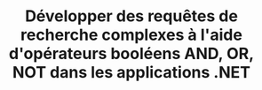 ---
############################# Static ############################
layout: "auto-gen-gist"
draft: false
path: "fr/search/net/boolean/xhtml/"
otherformats: PDF DOC DOT DOCX DOCM DOTX DOTM TXT ODT OTT RTF XLS XLT XLSX XLSM XLSB XLTX XLTM XLA XLAM ODS OTS CSV TSV XML PPT PPS POT PPTX PPTM POTX POTM PPSX PPSM ODP PST OST EML EMLX MSG ONE ZIP  MHTML MD CHM EPUB  FB2 

############################# Head ############################
head_title: "Add Opérateurs de recherche booléens (AND, OR, NOT) dans les requêtes de recherche via .NET"
head_description: "L'API GroupDocs.Search .NET permet aux développeurs de logiciels d'ajouter une recherche booléenne ou de développer de nouvelles requêtes à l'aide d'opérateurs booléens AND, OR, NOT dans leurs applications .NET."

############################# Header ############################
title: "Développer des requêtes de recherche complexes à l'aide d'opérateurs booléens AND, OR, NOT dans les applications .NET"
description: "L'API GroupDocs.Search .NET permet aux programmeurs informatiques de développer des requêtes de recherche complexes à l'aide d'opérateurs booléens (AND, OR, NOT) dans leurs applications .NET. "

######################### Download Button #######################
button:
    enable: true

############################# About ############################
about:
    enable: true
    title: "Qu'est-ce que la recherche booléenne et comment utiliser les opérateurs booléens ?"
    content: |
       La recherche booléenne est une procédure de recherche très utile qui permet aux utilisateurs de combiner différents mots clés avec un opérateur pour délimiter, élargir et définir les résultats de la recherche. L'opérateur booléen tel que AND, OR, NOT et NEAR, etc. aide les utilisateurs à obtenir une gamme de résultats plus large ou à réduire le nombre de résultats de recherche non liés en définissant des limites. GroupDocs.Search for .NET est une puissante API de recherche de documents hautes performances qui permet aux développeurs de logiciels de développer des applications capables d'effectuer la recherche de texte et l'indexation sur certains des formats de fichiers de documents les plus courants tels que PDF, HTML, e-mail Outlook, Microsoft Office Word, feuilles de calcul Excel. , présentations PowerPoint, Outlook MSG, PST et bien d'autres. L'opérateur booléen ET peut être utilisé pour afficher les résultats pour tous les mots que vous avez saisis, l'opérateur OU donne des résultats pour n'importe lequel des mots que vous avez saisis, l'opérateur NON peut être utilisé pour afficher les résultats de la recherche pour aucune occurrence, etc. Une fonctionnalité intéressante est qu'il peut reconnaître les requêtes de recherche écrites dans une langue qui ne correspond pas à la disposition de votre clavier.  

############################# content ############################
steps:
    enable: true
    block:
    - title_left: "Utiliser l'opérateur booléen ET dans les requêtes de recherche via .NET"
      content_left: |
       L'API GroupDocs.Search .NET fournit une prise en charge complète pour l'ajout de fonctionnalités de recherche booléenne dans leur application .NET. L'exemple de code C# ci-dessous montre comment créer un opérateur booléen "AND" dans des requêtes sous forme de texte et d'objet dans leurs propres applications .NET. 

      title_right: " Rechercher XHTML documents  via l'opérateur booléen ET"
      content_right: |
         * Vous devez d'abord spécifier le chemin d'accès au dossier d'index et au dossier de documents.
         * Création d'un index dans le dossier spécifié en appelant l'instance de la classe [Index](https://apireference.groupdocs.com/search/net/groupdocs.search/index/constructors/2)
         * Indexation des documents du dossier spécifié en appelant la méthode [Rechercher](https://apireference.groupdocs.com/search/net/groupdocs.search/index/methods/search)
         * Création de la sous-requête 1 et Création de la sous-requête 2 en appelant la classe [SearchQuery](https://apireference.groupdocs.com/search/net/groupdocs.search/searchquery)
         * Combinaison de sous-requêtes en une seule requête en appelant la méthode [CreateAndQuery](https://apireference.groupdocs.com/search/net/groupdocs.search/index/methods/search)
         * Lancer la recherche et afficher les résultats de la recherche
        
      gisthash: "fa9773cd8d0f379a638e495ad2541a5b"
      gistfile: "use_boolean_and_operator_dotnet.cs"

    - title_left: "Comment utiliser l'opérateur booléen OR via .NET"
      content_left: |
       GroupDocs.Search pour .NET est une API puissante qui permet aux programmeurs de logiciels de rechercher parmi de nombreux formats de documents populaires. Les exemples de code C# .NET ci-dessous montrent comment utiliser l'opérateur booléen "OU" dans les requêtes de forme texte et objet dans les applications C#.

      title_right: "Utilisez l'opérateur booléen OR pour rechercher des fichiers XHTML"
      content_right: |
        * Vous devez d'abord spécifier le chemin d'accès au dossier d'index et au dossier de documents.
        * Création d'un index dans le dossier spécifié en appelant l'instance de la classe [Index](https://apireference.groupdocs.com/search/net/groupdocs.search/index/constructors/2)
        * Indexation des documents du dossier spécifié en appelant la méthode [Rechercher](https://apireference.groupdocs.com/search/net/groupdocs.search/index/methods/search)
        * Création de la sous-requête 1 et Création de la sous-requête 2 en appelant la classe [SearchQuery](https://apireference.groupdocs.com/search/net/groupdocs.search/searchquery)
        * Combinaison de sous-requêtes en une seule requête en appelant la méthode [CreateOrQuery](https://apireference.groupdocs.com/search/net/groupdocs.search/searchquery/methods/createorquery)
        * Lancer la recherche et afficher les résultats de la recherche
     
      gisthash: "c0b22e80f881f8dbc0da17f92c01efc7"
      gistfile: "use_boolean_or_operator_dotnet.cs"
      
    - title_left: "Créer des requêtes de recherche complexes à l'aide d'opérateurs booléens"
      content_left: |
        GroupDocs.Search .NET permet aux programmeurs informatiques de combiner différents opérateurs booléens pour créer des requêtes de recherche complexes dans leurs propres applications .NET. Les exemples de code .NET suivants montrent comment complexifier les capacités de recherche de documents sans installer de logiciel ou d'outil externe.

      title_right: "Rechercher XHTML documents via des requêtes de recherche complexes"
      content_right: |
        * Vous devez d'abord spécifier le chemin d'accès au dossier d'index et au dossier de documents.
        * Création d'un index dans le dossier spécifié en appelant l'instance de la classe [Index](https://apireference.groupdocs.com/search/net/groupdocs.search/index/constructors/2)
        * Indexation des documents du dossier spécifié en appelant la méthode [Rechercher](https://apireference.groupdocs.com/search/net/groupdocs.search/index/methods/search)
        * Lancer la recherche et afficher la requête textuelle des résultats de la recherche
        * Recherche avec requête d'objet
        * Création de WordQuery et relativityWordQuery en appelant la classe [SearchQuery](https://apireference.groupdocs.com/search/net/groupdocs.search/searchquery)
        * Combinaison de sous-requêtes en une seule requête en appelant la méthode [CreateAndQuery](https://apireference.groupdocs.com/search/net/groupdocs.search/index/methods/search)
        * Création d'einsteinWordQuery et d'albertWordQuery en appelant la classe [SearchQuery](https://apireference.groupdocs.com/search/net/groupdocs.search/searchquery)
        * Combinaison de sous-requêtes en une seule requête en appelant la méthode [CreateOrQuery](https://apireference.groupdocs.com/search/net/groupdocs.search/searchquery/methods/createorquery)
        * Combinaison de sous-requêtes en une seule requête en appelant la méthode [CreateOrQuery](https://apireference.groupdocs.com/search/net/groupdocs.search/searchquery/methods/createorquery)
        * Lancer la recherche et afficher les résultats de la recherche
     
      gisthash: "216af02ebdd08331fdd05faf8c39e528"
      gistfile: "create_complex_queries_boolean_operator_dotnet.cs"

    - title_left: "Configuration requise"
      content_left: |
       GroupDocs.Search pour .NET est pris en charge sur toutes les principales plates-formes et systèmes d'exploitation. Pour un guide complet de la configuration système requise, veuillez visiter [configuration système requise](https://docs.groupdocs.com/search/net/system-requirements/) avant d'exécuter le code ci-dessous, assurez-vous que les conditions préalables suivantes sont installées sur votre système:
         * Systèmes d'exploitation : Microsoft Windows, Linux, MacOS
         * Environnement de développement : Visual Studio, Xamarin, MonoDevelop etc.
         * Frameworks : .NET Framework, .NET Standard, .NET Core, Mono
         * Obtenez la dernière version de GroupDocs.Search pour les API .NET à partir de [NuGet](https://www.nuget.org/packages/GroupDocs.search/)
        
      title_right: "Pourquoi utiliser GroupDocs.Assembly"
      content_right: |
        * Création d'index de recherche en mémoire ainsi que sur disque.
        * Capacité d'indexation à partir d'un fichier, d'un flux ou d'une structure.
        * Prise en charge de l'indexation des documents protégés par mot de passe.
        * Prise en charge de la fusion de plusieurs index.
        * Filtrer le document lors de l'indexation de la recherche.
        * Prise en charge de la vérification orthographique lors de la recherche.
        * Les caractères mélangés sont entièrement pris en charge
        * Combinaison de différents types de recherche en une seule requête de recherche.
        * Prise en charge des recherches de mots simples et d'expressions régulières
        * Prise en charge complète du remplacement d'alias dans les requêtes de recherche.

demos:
    enable: true
        

more_formats:
    enable: true


back_to_top:
    enable: true
---